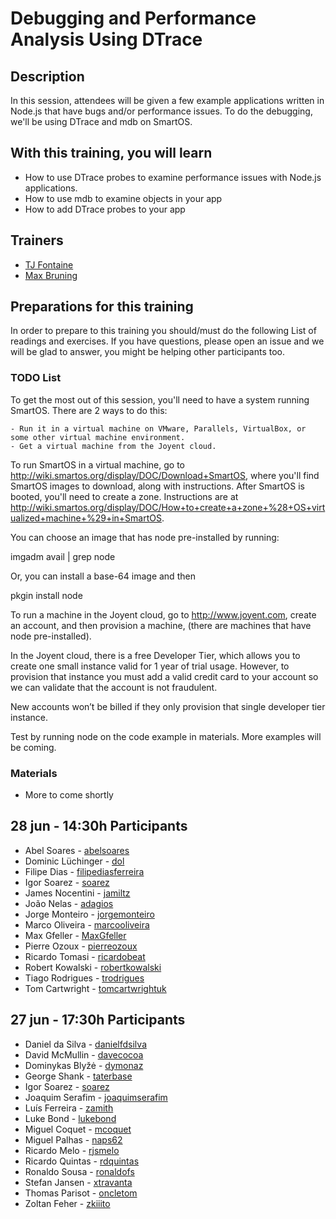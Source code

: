 Debugging and Performance Analysis Using DTrace
=====================


## Description

In this session, attendees will be given a few example applications written in Node.js that have bugs and/or performance issues. To do the debugging, we'll be using DTrace and mdb on SmartOS.

## With this training, you will learn

- How to use DTrace probes to examine performance issues with Node.js
  applications.
- How to use mdb to examine objects in your app
- How to add DTrace probes to your app

## Trainers

* [TJ Fontaine]()
* [Max Bruning]()

## Preparations for this training

In order to prepare to this training you should/must do the following List of readings and exercises. If you have questions, please open an issue and we will be glad to answer, you might be helping other participants too.

### TODO List

To get the most out of this session, you'll need to have a system
running SmartOS.  There are 2 ways to do this:

	- Run it in a virtual machine on VMware, Parallels, VirtualBox, or some other virtual machine environment.
	- Get a virtual machine from the Joyent cloud.

To run SmartOS in a virtual machine, go to
http://wiki.smartos.org/display/DOC/Download+SmartOS, where you'll
find SmartOS images to download, along with instructions.  After
SmartOS is booted, you'll need to create a zone. Instructions are at
http://wiki.smartos.org/display/DOC/How+to+create+a+zone+%28+OS+virtualized+machine+%29+in+SmartOS.

You can choose an image that has node pre-installed by running:

imgadm avail | grep node

Or, you can install a base-64 image and then

pkgin install node

To run a machine in the Joyent cloud, go to http://www.joyent.com,
create an account, and then provision a machine, (there are machines
that have node pre-installed).

In the Joyent cloud, there is a free Developer Tier, which allows you to create one small instance valid for 1 year of trial usage. However, to provision that instance you must add a valid credit card to your account so we can validate that the account is not fraudulent.

New accounts won’t be billed if they only provision that single developer tier instance.

Test by running node on the code example in materials.  More examples
will be coming.

### Materials

- More to come shortly

## 28 jun - 14:30h Participants

- Abel Soares - [abelsoares](https://github.com/abelsoares)
- Dominic Lüchinger - [dol](https://github.com/dol)
- Filipe Dias - [filipediasferreira](https://github.com/filipediasferreira)
- Igor Soarez - [soarez](https://github.com/soarez)
- James Nocentini - [jamiltz](https://github.com/jamiltz)
- João Nelas - [adagios](https://github.com/adagios)
- Jorge Monteiro - [jorgemonteiro](https://github.com/jorgemonteiro)
- Marco Oliveira - [marcooliveira](https://github.com/marcooliveira)
- Max Gfeller - [MaxGfeller](https://github.com/MaxGfeller)
- Pierre Ozoux - [pierreozoux](https://github.com/pierreozoux)
- Ricardo Tomasi - [ricardobeat](https://github.com/ricardobeat)
- Robert Kowalski - [robertkowalski](https://github.com/robertkowalski)
- Tiago Rodrigues - [trodrigues](https://github.com/trodrigues)
- Tom Cartwright - [tomcartwrightuk](https://github.com/tomcartwrightuk)

## 27 jun - 17:30h Participants

- Daniel da Silva - [danielfdsilva](https://github.com/danielfdsilva)
- David McMullin - [davecocoa](https://github.com/davecocoa)
- Dominykas Blyžė - [dymonaz](https://github.com/dymonaz)
- George Shank - [taterbase](https://github.com/taterbase)
- Igor Soarez - [soarez](https://github.com/soarez)
- Joaquim Serafim - [joaquimserafim](https://github.com/joaquimserafim)
- Luís Ferreira - [zamith](https://github.com/zamith)
- Luke Bond - [lukebond](https://github.com/lukebond)
- Miguel Coquet - [mcoquet](https://github.com/mcoquet)
- Miguel Palhas - [naps62](https://github.com/naps62)
- Ricardo Melo - [rjsmelo](https://github.com/rjsmelo)
- Ricardo Quintas - [rdquintas](https://github.com/rdquintas)
- Ronaldo Sousa - [ronaldofs](https://github.com/ronaldofs)
- Stefan Jansen - [xtravanta](https://github.com/xtravanta)
- Thomas Parisot - [oncletom](https://github.com/oncletom)
- Zoltan Feher - [zkiiito](https://github.com/zkiiito)
